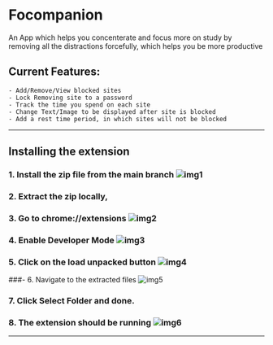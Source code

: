 # Focompanion
An App which helps you concenterate and focus more on study by removing all the distractions forcefully, which helps you be more productive

## Current Features: 

    - Add/Remove/View blocked sites
    - Lock Removing site to a password
    - Track the time you spend on each site
    - Change Text/Image to be displayed after site is blocked
    - Add a rest time period, in which sites will not be blocked
***
## Installing the extension
### 1. Install the zip file from the main branch ![img1](https://user-images.githubusercontent.com/63640902/130461066-d6d04eec-e758-4350-9c98-2e89f9aea9db.PNG)
### 2. Extract the zip locally,
### 3. Go to chrome://extensions ![img2](https://user-images.githubusercontent.com/63640902/130461164-e48dd801-19a8-41b4-bc54-2f59bc0cba8d.PNG)
### 4. Enable Developer Mode ![img3](https://user-images.githubusercontent.com/63640902/130461383-a41eb20e-7860-40fa-bf04-3389e449cfee.PNG)
### 5. Click on the load unpacked button ![img4](https://user-images.githubusercontent.com/63640902/130461566-40f1d3c3-7878-42c5-9a08-5bcbbb66940a.PNG)
###- 6. Navigate to the extracted files ![img5](https://user-images.githubusercontent.com/63640902/130461754-3ffde112-782b-4310-8f8b-3d11fb8a2ef1.PNG)
### 7. Click Select Folder and done.
### 8. The extension should be running ![img6](https://user-images.githubusercontent.com/63640902/130461936-fddceb61-3f3f-4f92-bdd2-a5cf8a3e0895.PNG)    
***